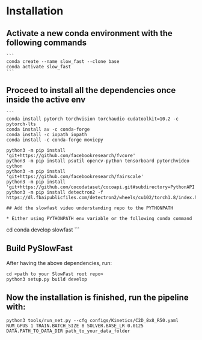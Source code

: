 # Installation

## Activate a new conda environment with the following commands
	```
	conda create --name slow_fast --clone base
	conda activate slow_fast
	```

## Proceed to install all the dependencies once inside the active env
	```
	conda install pytorch torchvision torchaudio cudatoolkit=10.2 -c pytorch-lts
	conda install av -c conda-forge
	conda install -c iopath iopath
	conda install -c conda-forge moviepy

	python3 -m pip install 'git+https://github.com/facebookresearch/fvcore'
	python3 -m pip install psutil opencv-python tensorboard pytorchvideo cython
	python3 -m pip install 'git+https://github.com/facebookresearch/fairscale'
	python3 -m pip install 'git+https://github.com/cocodataset/cocoapi.git#subdirectory=PythonAPI'
	python3 -m pip install detectron2 -f https://dl.fbaipublicfiles.com/detectron2/wheels/cu102/torch1.8/index.html
  ```
## Add the slowfast video understanding repo to the PYTHONPATH

  * Either using PYTHONPATH env variable or the following conda command
  ```
  cd <path to your SlowFast root repo>
	conda develop slowfast
	```

## Build PySlowFast

After having the above dependencies, run:
```
cd <path to your SlowFast root repo>
python3 setup.py build develop
```

## Now the installation is finished, run the pipeline with:
```
python3 tools/run_net.py --cfg configs/Kinetics/C2D_8x8_R50.yaml NUM_GPUS 1 TRAIN.BATCH_SIZE 8 SOLVER.BASE_LR 0.0125 DATA.PATH_TO_DATA_DIR path_to_your_data_folder
```
